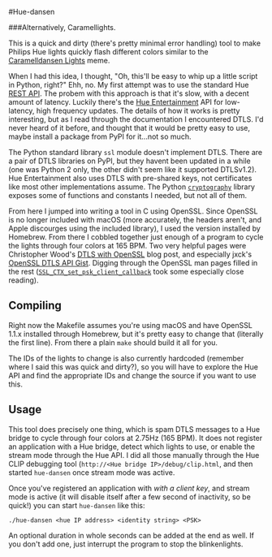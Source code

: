 #Hue-dansen

###Alternatively, Caramellights.

This is a quick and dirty (there's pretty minimal error handling) tool to make
Philips Hue lights quickly flash different colors similar to the
[Caramelldansen Lights][kym] meme. 

[kym]: https://knowyourmeme.com/memes/caramelldansen-lights

When I had this idea, I thought, "Oh, this'll be easy to whip up a little
script in Python, right?" Ehh, no. My first attempt was to use the standard Hue
[REST API][hue-rest]. The probem with this approach is that it's slow, with
a decent amount of latency. Luckily there's the [Hue Entertainment][hue-ent]
API for low-latency, high frequency updates. The details of how it works is
pretty interesting, but as I read through the documentation I encountered DTLS.
I'd never heard of it before, and thought that it would be pretty easy to use,
maybe install a package from PyPI for it...not so much.

[hue-rest]: https://developers.meethue.com/develop/hue-api/
[hue-ent]: https://developers.meethue.com/develop/hue-entertainment/philips-hue-entertainment-api/

The Python standard library `ssl` module doesn't implement DTLS. There are a
pair of DTLS libraries on PyPI, but they havent been updated in a while (one
was Python 2 only, the other didn't seem like it supported DTLSv1.2).
Hue Entertainment also uses DTLS with pre-shared keys, not certificates like
most other implementations assume. The Python [`cryptography`][py-crypto] library
exposes some of functions and constants I needed, but not all of them.

[py-crypto]: https://cryptography.io/en/latest/hazmat/bindings/openssl/

From here I jumped into writing a tool in C using OpenSSL. Since OpenSSL is no
longer included with macOS (more accurately, the headers aren't, and Apple
discourges using the included library), I used the version installed by
Homebrew. From there I cobbled together just enough of a program to cycle the
lights through four colors at 165 BPM. Two very helpful pages were Christopher
Wood's [DTLS with OpenSSL][chris-wood] blog post, and especially
jxck's [OpenSSL DTLS API Gist][jxck]. Digging through the OpenSSL man pages
filled in the rest ([`SSL_CTX_set_psk_client_callback`][openssl-man] took some
especially close reading).

[chris-wood]: https://chris-wood.github.io/2016/05/06/OpenSSL-DTLS.html
[jxck]: https://gist.github.com/Jxck/b211a12423622fe304d2370b1f1d30d5
[openssl-man]: https://www.openssl.org/docs/man1.1.1/man3/SSL_CTX_set_psk_client_callback.html

## Compiling

Right now the Makefile assumes you're using macOS and have OpenSSL 1.1.x
installed through Homebrew, but it's pretty easy to change that (literally the
first line). From there a plain `make` should build it all for you.

The IDs of the lights to change is also currently hardcoded (remember where I
said this was quick and dirty?), so you will have to explore the Hue API and
find the appropriate IDs and change the source if you want to use this.

## Usage

This tool does precisely one thing, which is spam DTLS messages to a Hue bridge
to cycle through four colors at 2.75Hz (165 BPM). It does not register an
application with a Hue bridge, detect which lights to use, or enable the stream
mode through the Hue API. I did all those manually through the Hue CLIP
debugging tool (`http://<Hue bridge IP>/debug/clip.html`, and then started
`hue-dansen` once stream mode was active.

Once you've registered an application with *with a client key*, and stream mode
is active (it will disable itself after a few second of inactivity, so be
quick!) you can start `hue-dansen` like this:

    ./hue-dansen <hue IP address> <identity string> <PSK>

An optional duration in whole seconds can be added at the end as well. If you
don't add one, just interrupt the program to stop the blinkenlights.
